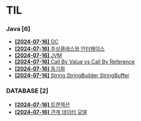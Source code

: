 # TIL
 
### Java [6]
- [**[2024-07-16]**  GC](https://github.com/A-lass/TIL/blob/main/Java/GC.md)
- [**[2024-07-16]**  추상클래스와 인터페이스](https://github.com/A-lass/TIL/blob/main/Java/추상클래스와_인터페이스.md)
- [**[2024-07-16]**  JVM](https://github.com/A-lass/TIL/blob/main/Java/JVM.md)
- [**[2024-07-16]**  Call By Value vs Call By Reference](https://github.com/A-lass/TIL/blob/main/Java/Call_By_Value_vs_Call_By_Reference.md)
- [**[2024-07-16]**  동기화](https://github.com/A-lass/TIL/blob/main/Java/동기화.md)
- [**[2024-07-16]**  String StringBuilder StringBuffer](https://github.com/A-lass/TIL/blob/main/Java/String_StringBuilder_StringBuffer.md)
### DATABASE [2]
- [**[2024-07-16]**  트랜잭션](https://github.com/A-lass/TIL/blob/main/DATABASE/트랜잭션.md)
- [**[2024-07-16]**  관계 데이터 모델](https://github.com/A-lass/TIL/blob/main/DATABASE/관계_데이터_모델.md)
